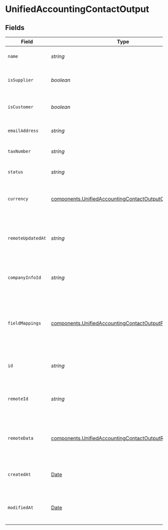# UnifiedAccountingContactOutput


## Fields

| Field                                                                                                                            | Type                                                                                                                             | Required                                                                                                                         | Description                                                                                                                      | Example                                                                                                                          |
| -------------------------------------------------------------------------------------------------------------------------------- | -------------------------------------------------------------------------------------------------------------------------------- | -------------------------------------------------------------------------------------------------------------------------------- | -------------------------------------------------------------------------------------------------------------------------------- | -------------------------------------------------------------------------------------------------------------------------------- |
| `name`                                                                                                                           | *string*                                                                                                                         | :heavy_minus_sign:                                                                                                               | The name of the contact                                                                                                          | John Doe                                                                                                                         |
| `isSupplier`                                                                                                                     | *boolean*                                                                                                                        | :heavy_minus_sign:                                                                                                               | Indicates if the contact is a supplier                                                                                           | true                                                                                                                             |
| `isCustomer`                                                                                                                     | *boolean*                                                                                                                        | :heavy_minus_sign:                                                                                                               | Indicates if the contact is a customer                                                                                           | false                                                                                                                            |
| `emailAddress`                                                                                                                   | *string*                                                                                                                         | :heavy_minus_sign:                                                                                                               | The email address of the contact                                                                                                 | john.doe@example.com                                                                                                             |
| `taxNumber`                                                                                                                      | *string*                                                                                                                         | :heavy_minus_sign:                                                                                                               | The tax number of the contact                                                                                                    | 123456789                                                                                                                        |
| `status`                                                                                                                         | *string*                                                                                                                         | :heavy_minus_sign:                                                                                                               | The status of the contact                                                                                                        | Active                                                                                                                           |
| `currency`                                                                                                                       | [components.UnifiedAccountingContactOutputCurrency](../../models/components/unifiedaccountingcontactoutputcurrency.md)           | :heavy_minus_sign:                                                                                                               | The currency associated with the contact                                                                                         | USD                                                                                                                              |
| `remoteUpdatedAt`                                                                                                                | *string*                                                                                                                         | :heavy_minus_sign:                                                                                                               | The date when the contact was last updated in the remote system                                                                  | 2024-06-15T12:00:00Z                                                                                                             |
| `companyInfoId`                                                                                                                  | *string*                                                                                                                         | :heavy_minus_sign:                                                                                                               | The UUID of the associated company info                                                                                          | 801f9ede-c698-4e66-a7fc-48d19eebaa4f                                                                                             |
| `fieldMappings`                                                                                                                  | [components.UnifiedAccountingContactOutputFieldMappings](../../models/components/unifiedaccountingcontactoutputfieldmappings.md) | :heavy_minus_sign:                                                                                                               | The custom field mappings of the object between the remote 3rd party & Panora                                                    | {<br/>"custom_field_1": "value1",<br/>"custom_field_2": "value2"<br/>}                                                           |
| `id`                                                                                                                             | *string*                                                                                                                         | :heavy_minus_sign:                                                                                                               | The UUID of the contact record                                                                                                   | 801f9ede-c698-4e66-a7fc-48d19eebaa4f                                                                                             |
| `remoteId`                                                                                                                       | *string*                                                                                                                         | :heavy_minus_sign:                                                                                                               | The remote ID of the contact in the context of the 3rd Party                                                                     | contact_1234                                                                                                                     |
| `remoteData`                                                                                                                     | [components.UnifiedAccountingContactOutputRemoteData](../../models/components/unifiedaccountingcontactoutputremotedata.md)       | :heavy_minus_sign:                                                                                                               | The remote data of the contact in the context of the 3rd Party                                                                   | {<br/>"raw_data": {<br/>"additional_field": "some value"<br/>}<br/>}                                                             |
| `createdAt`                                                                                                                      | [Date](https://developer.mozilla.org/en-US/docs/Web/JavaScript/Reference/Global_Objects/Date)                                    | :heavy_minus_sign:                                                                                                               | The created date of the contact record                                                                                           | 2024-06-15T12:00:00Z                                                                                                             |
| `modifiedAt`                                                                                                                     | [Date](https://developer.mozilla.org/en-US/docs/Web/JavaScript/Reference/Global_Objects/Date)                                    | :heavy_minus_sign:                                                                                                               | The last modified date of the contact record                                                                                     | 2024-06-15T12:00:00Z                                                                                                             |
